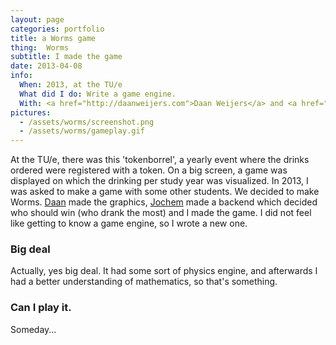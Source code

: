 ```yaml
---
layout: page
categories: portfolio
title: a Worms game
thing:  Worms
subtitle: I made the game
date: 2013-04-08
info:
  When: 2013, at the TU/e
  What did I do: Write a game engine.
  With: <a href="http://daanweijers.com">Daan Weijers</a> and <a href="http://www.jochemvankapel.nl/">Jochem van Kapel</a>
pictures:
  - /assets/worms/screenshot.png
  - /assets/worms/gameplay.gif
---
```


At the TU/e, there was this 'tokenborrel', a yearly event where the drinks ordered were registered with a token.
On a big screen, a game was displayed on which the drinking per study year was visualized.
In 2013, I was asked to make a game with some other students.
We decided to make Worms. [Daan] made the graphics, [Jochem] made a backend which decided who should win (who drank the most) and I made the game.
I did not feel like getting to know a game engine, so I wrote a new one.

### Big deal
Actually, yes big deal. It had some sort of physics engine, and afterwards I had a better understanding of mathematics, so that's something.

### Can I play it.
Someday...

[Daan]:http://www.daanweijers.com
[Jochem]:http://www.jochemvankapel.nl/
